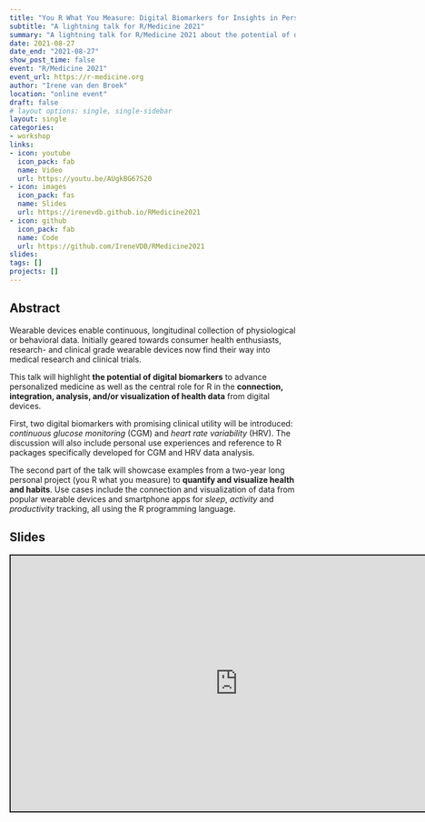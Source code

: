 ```yaml
---
title: "You R What You Measure: Digital Biomarkers for Insights in Personalized Health"
subtitle: "A lightning talk for R/Medicine 2021"
summary: "A lightning talk for R/Medicine 2021 about the potential of digital biomarkers in personalized medicine and the role of the R programming language for communicating digital health data."
date: 2021-08-27
date_end: "2021-08-27"
show_post_time: false
event: "R/Medicine 2021"
event_url: https://r-medicine.org
author: "Irene van den Broek"
location: "online event"
draft: false
# layout options: single, single-sidebar
layout: single
categories:
- workshop
links:
- icon: youtube
  icon_pack: fab
  name: Video
  url: https://youtu.be/AUgkBG67S20
- icon: images
  icon_pack: fas
  name: Slides
  url: https://irenevdb.github.io/RMedicine2021
- icon: github
  icon_pack: fab
  name: Code
  url: https://github.com/IreneVDB/RMedicine2021
slides:
tags: []
projects: []
---
```


## Abstract

Wearable devices enable continuous, longitudinal collection of physiological or behavioral data. Initially geared towards consumer health enthusiasts, research- and clinical grade wearable devices now find their way into medical research and clinical trials. <p>
This talk will highlight **the potential of digital biomarkers** to advance personalized medicine as well as the central role for R in the **connection, integration, analysis, and/or visualization of health data** from digital devices. <p>
First, two digital biomarkers with promising clinical utility will be introduced: *continuous glucose monitoring* (CGM) and *heart rate variability* (HRV). The discussion will also include personal use experiences and reference to R packages specifically developed for CGM and HRV data analysis. <p>
The second part of the talk will showcase examples from a two-year long personal project (you R what you measure) to **quantify and visualize health and habits**. Use cases include the connection and visualization of data from popular wearable devices and smartphone apps for *sleep*, *activity* and *productivity* tracking, all using the R programming language.

## Slides

<div class="shareagain" style="min-width:300px;margin:1em auto;">
<iframe src="https://irenevdb.github.io/RMedicine2021" width="800" height="450" style="border:2px solid currentColor;" loading="lazy" allowfullscreen></iframe>
<script>fitvids('.shareagain', {players: 'iframe'});</script>
</div>
